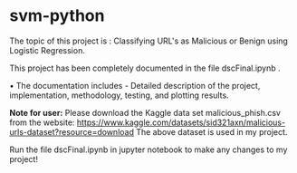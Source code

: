 # svm-python

The topic of this project is : Classifying URL's as Malicious or Benign using Logistic Regression.

This project has been completely documented in the file dscFinal.ipynb .

• The documentation includes - Detailed description of the project, implementation, methodology, testing, and plotting results.

**Note for user:** Please download the Kaggle data set malicious_phish.csv from the website: https://www.kaggle.com/datasets/sid321axn/malicious-urls-dataset?resource=download
The above dataset is used in my project.

Run the file dscFinal.ipynb in jupyter notebook to make any changes to my project!
